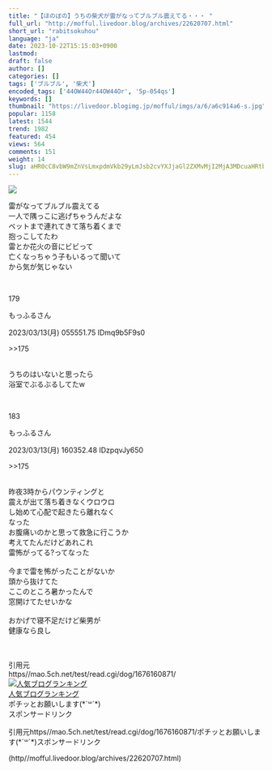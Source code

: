 ```yaml
---
title: "【ほのぼの】うちの柴犬が雷がなってブルブル震えてる・・・ "
full_url: "http://mofful.livedoor.blog/archives/22620707.html"
short_url: "rabitsokuhou"
language: "ja"
date: 2023-10-22T15:15:03+0900
lastmod: 
draft: false
author: []
categories: []
tags: ['ブルブル', '柴犬']
encoded_tags: ['44OW44Or44OW44Or', '5p-054qs']
keywords: []
thumbnail: "https://livedoor.blogimg.jp/mofful/imgs/a/6/a6c914a6-s.jpg"
popular: 1158
latest: 1544
trend: 1982
featured: 454
views: 564
comments: 151
weight: 14
slug: aHR0cC8vbW9mZnVsLmxpdmVkb29yLmJsb2cvYXJjaGl2ZXMvMjI2MjA3MDcuaHRtbA==
---
```


![](https://livedoor.blogimg.jp/mofful/imgs/a/6/a6c914a6-s.jpg)

<div><p class='t_b'>雷がなってブルブル震えてる<br>一人で隅っこに逃げちゃうんだよな<br>ベットまで連れてきて落ち着くまで<br>抱っこしてたわ<br>雷とか花火の音にビビって<br>亡くなっちゃう子もいるって聞いて<br>から気が気じゃない</p><p class='t_h'><br></p> <p class='t_h t_i'>179 <p>もっふるさん</p> <p> 2023/03/13(月) 055551.75 IDmq9b5F9s0</p></p> <p class='t_b t_i'> <p class='anchor'>>>175</p> <br> うちのはいないと思ったら<br>浴室でぶるぶるしてたw </p><br> <p class='t_h t_i'>183 <p>もっふるさん</p> <p> 2023/03/13(月) 160352.48 IDzpqvJy650</p></p> <p class='t_b t_i'> <p class='anchor'>>>175</p> <br> 昨夜3時からパウンティングと<br>震えが出て落ち着きなくウロウロ<br>し始めて心配で起きたら離れなく<br>なった <br> お腹痛いのかと思って救急に行こうか<br>考えてたんだけどあれこれ<br>雷怖がってる?ってなった<br> <br> 今まで雷を怖がったことがないか<br>頭から抜けてた <br> ここのところ暑かったんで<br>窓開けてたせいかな<br> <br> おかげで寝不足だけど柴男が<br>健康なら良し </p><br> <br>引用元<br>https//mao.5ch.net/test/read.cgi/dog/1676160871/<br><a href='//blog.with2.net/link/?2036932'><img title='人気ブログランキング' src='https//blog.with2.net/img/banner/banner_21.gif'></a><br><a href='//blog.with2.net/link/?2036932'>人気ブログランキング</a><br>ポチッとお願いします(*´꒳`*)<br>スポンサードリンク<br><img alt='' src='https//www11.a8.net/0.gif?a8mat=3BDUGQ+4RHMA+2HOM+BS629' height='1' width='1' border='0'> <p>引用元https//mao.5ch.net/test/read.cgi/dog/1676160871/ポチッとお願いします(*´꒳`*)スポンサードリンク</p></div>

(http//mofful.livedoor.blog/archives/22620707.html)
